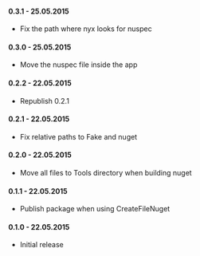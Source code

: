#### 0.3.1 - 25.05.2015
* Fix the path where nyx looks for nuspec

#### 0.3.0 - 25.05.2015
* Move the nuspec file inside the app

#### 0.2.2 - 22.05.2015
* Republish 0.2.1

#### 0.2.1 - 22.05.2015
* Fix relative paths to Fake and nuget

#### 0.2.0 - 22.05.2015
* Move all files to Tools directory when building nuget

#### 0.1.1 - 22.05.2015
* Publish package when using CreateFileNuget

#### 0.1.0 - 22.05.2015
* Initial release
